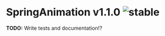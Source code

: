 
# SpringAnimation v1.1.0 ![stable](https://img.shields.io/badge/stability-stable-4EBA0F.svg?style=flat)

**TODO:** Write tests and documentation!?

